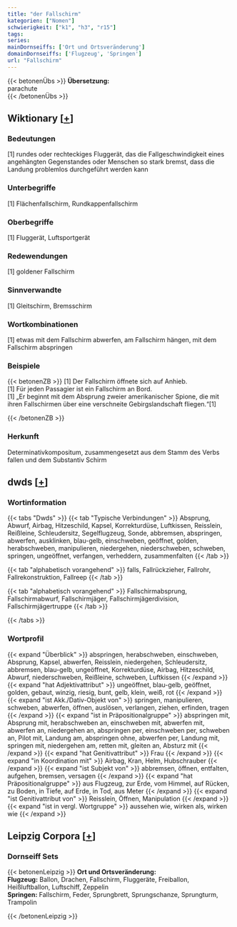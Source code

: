 ```yaml
---
title: "der Fallschirm"
kategorien: ["Nomen"]
schwierigkeit: ["k1", "h3", "r15"]
tags:
series:
mainDornseiffs: ['Ort und Ortsveränderung']
domainDornseiffs: ['Flugzeug', 'Springen']
url: "Fallschirm"
---
```


{{< betonenÜbs >}}
**Übersetzung:**  
parachute  
{{< /betonenÜbs >}}

## Wiktionary [[+](https://de.wiktionary.org/wiki/Fallschirm)]

### Bedeutungen
[1] rundes oder rechteckiges Fluggerät, das die Fallgeschwindigkeit eines angehängten Gegenstandes oder Menschen so stark bremst, dass die Landung problemlos durchgeführt werden kann  

### Unterbegriffe
[1] Flächenfallschirm, Rundkappenfallschirm  

### Oberbegriffe
[1] Fluggerät, Luftsportgerät  

### Redewendungen
[1] goldener Fallschirm  

### Sinnverwandte
[1] Gleitschirm, Bremsschirm  

### Wortkombinationen
[1] etwas mit dem Fallschirm abwerfen, am Fallschirm hängen, mit dem Fallschirm abspringen  

### Beispiele
{{< betonenZB >}}
[1] Der Fallschirm öffnete sich auf Anhieb.  
[1] Für jeden Passagier ist ein Fallschirm an Bord.  
[1] „Er beginnt mit dem Absprung zweier amerikanischer Spione, die mit ihren Fallschirmen über eine verschneite Gebirgslandschaft fliegen.“[1]  

{{< /betonenZB >}}
### Herkunft
Determinativkompositum, zusammengesetzt aus dem Stamm des Verbs fallen und dem Substantiv Schirm  



## dwds [[+](https://www.dwds.de/wb/Fallschirm)]

### Wortinformation
{{< tabs "Dwds" >}}
{{< tab "Typische Verbindungen" >}}
Absprung, Abwurf, Airbag, Hitzeschild, Kapsel, Korrekturdüse, Luftkissen, Reisslein, Reißleine, Schleudersitz, Segelflugzeug, Sonde, abbremsen, abspringen, abwerfen, ausklinken, blau-gelb, einschweben, geöffnet, golden, herabschweben, manipulieren, niedergehen, niederschweben, schweben, springen, ungeöffnet, verfangen, verheddern, zusammenfalten
{{< /tab >}}

{{< tab "alphabetisch vorangehend" >}}
falls, Fallrückzieher, Fallrohr, Fallrekonstruktion, Fallreep
{{< /tab >}}

{{< tab "alphabetisch vorangehend" >}}
Fallschirmabsprung, Fallschirmabwurf, Fallschirmjäger, Fallschirmjägerdivision, Fallschirmjägertruppe
{{< /tab >}}

{{< /tabs >}}

### Wortprofil
{{< expand "Überblick" >}} abspringen, herabschweben, einschweben, Absprung, Kapsel, abwerfen, Reisslein, niedergehen, Schleudersitz, abbremsen, blau-gelb, ungeöffnet, Korrekturdüse, Airbag, Hitzeschild, Abwurf, niederschweben, Reißleine, schweben, Luftkissen {{< /expand >}}
{{< expand "hat Adjektivattribut" >}} ungeöffnet, blau-gelb, geöffnet, golden, gebaut, winzig, riesig, bunt, gelb, klein, weiß, rot {{< /expand >}}
{{< expand "ist Akk./Dativ-Objekt von" >}} springen, manipulieren, schweben, abwerfen, öffnen, auslösen, verlangen, ziehen, erfinden, tragen {{< /expand >}}
{{< expand "ist in Präpositionalgruppe" >}} abspringen mit, Absprung mit, herabschweben an, einschweben mit, abwerfen mit, abwerfen an, niedergehen an, abspringen per, einschweben per, schweben an, Pilot mit, Landung am, abspringen ohne, abwerfen per, Landung mit, springen mit, niedergehen am, retten mit, gleiten an, Absturz mit {{< /expand >}}
{{< expand "hat Genitivattribut" >}} Frau {{< /expand >}}
{{< expand "in Koordination mit" >}} Airbag, Kran, Helm, Hubschrauber {{< /expand >}}
{{< expand "ist Subjekt von" >}} abbremsen, öffnen, entfalten, aufgehen, bremsen, versagen {{< /expand >}}
{{< expand "hat Präpositionalgruppe" >}} aus Flugzeug, zur Erde, vom Himmel, auf Rücken, zu Boden, in Tiefe, auf Erde, in Tod, aus Meter {{< /expand >}}
{{< expand "ist Genitivattribut von" >}} Reisslein, Öffnen, Manipulation {{< /expand >}}
{{< expand "ist in vergl. Wortgruppe" >}} aussehen wie, wirken als, wirken wie {{< /expand >}}

## Leipzig Corpora [[+](https://corpora.uni-leipzig.de/en/res?word=Fallschirm&corpusId=deu_newscrawl-public_2018)]

### Dornseiff Sets
{{< betonenLeipzig >}}
**Ort und Ortsveränderung:**  
**Flugzeug:** Ballon, Drachen, Fallschirm, Fluggeräte, Freiballon, Heißluftballon, Luftschiff, Zeppelin  
**Springen:** Fallschirm, Feder, Sprungbrett, Sprungschanze, Sprungturm, Trampolin  

{{< /betonenLeipzig >}}
